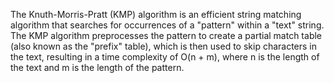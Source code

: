 ﻿The Knuth-Morris-Pratt (KMP) algorithm is an efficient string matching algorithm that searches for occurrences of a "pattern" within a "text" string. 
The KMP algorithm preprocesses the pattern to create a partial match table (also known as the "prefix" table), which is then used to skip characters in the text, 
resulting in a time complexity of O(n + m), where n is the length of the text and m is the length of the pattern.